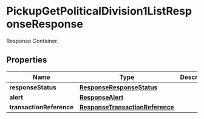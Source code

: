 

# PickupGetPoliticalDivision1ListResponseResponse

Response Container.

## Properties

| Name | Type | Description | Notes |
|------------ | ------------- | ------------- | -------------|
|**responseStatus** | [**ResponseResponseStatus**](ResponseResponseStatus.md) |  |  |
|**alert** | [**ResponseAlert**](ResponseAlert.md) |  |  [optional] |
|**transactionReference** | [**ResponseTransactionReference**](ResponseTransactionReference.md) |  |  [optional] |



